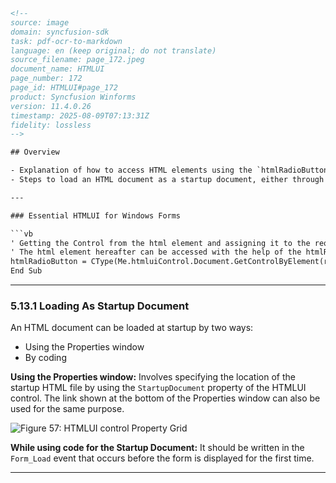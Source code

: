 ```html
<!-- 
source: image
domain: syncfusion-sdk
task: pdf-ocr-to-markdown
language: en (keep original; do not translate)
source_filename: page_172.jpeg
document_name: HTMLUI
page_number: 172
page_id: HTMLUI#page_172
product: Syncfusion Winforms
version: 11.4.0.26
timestamp: 2025-08-09T07:13:31Z
fidelity: lossless
-->

## Overview

- Explanation of how to access HTML elements using the `htmlRadioButton` object.
- Steps to load an HTML document as a startup document, either through the Properties window or by coding.

---

### Essential HTMLUI for Windows Forms

```vb
' Getting the Control from the html element and assigning it to the required object
' The html element hereafter can be accessed with the help of the htmlRadioButton object
htmlRadioButton = CType(Me.htmluiControl.Document.GetControlByElement(radioElem), RadioButton)
End Sub
```

---

### 5.13.1 Loading As Startup Document

An HTML document can be loaded at startup by two ways:

- Using the Properties window
- By coding

**Using the Properties window:**
Involves specifying the location of the startup HTML file by using the `StartupDocument` property of the HTMLUI control. The link shown at the bottom of the Properties window can also be used for the same purpose.

![Figure 57: HTMLUI control Property Grid](https://example.com/image-url)

**While using code for the Startup Document:**
It should be written in the `Form_Load` event that occurs before the form is displayed for the first time.

---

<!-- tags: [Winforms, HTMLUI, StartupDocument, Properties window, Programming, Syncfusion, Version: 11.4.0.26] keywords: [HTMLUI, StartupDocument, Properties window, Form_Load, document loading, HTML document, Syncfusion Winforms, programming guide] -->
```